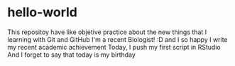 # hello-world
This repositoy have like objetive practice about the new things that I learning with Git and GitHub
I'm a recent Biologist! :D and I so happy
I write my recent academic achievement 
Today, I push my first script in RStudio
And I forget to say that today is my birthday
